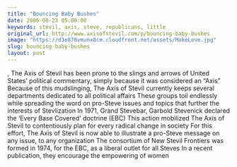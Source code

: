 ```yaml
---
title: "Bouncing Baby Bushes"
date: 2006-08-23 05:00:00
keywords: stevil, axis, steve, republicans, little
original_url: http://www.axisofstevil.com/p/bouncing-baby-bushes
image: "https://d3e878vmunx8cm.cloudfront.net/assets/MakeLove.jpg"
slug: bouncing-baby-bushes
layout: post
---
```


, The Axis of Stevil has been prone to the slings and arrows of United States’ political commentary, simply because it was considered an “Axis” Because of this mudslinging, The Axis of Stevil currently keeps several departments dedicated to all political affairs  These groups toil endlessly while spreading the word on pro-Steve issues and topics that further the interests of Stevlization In 1971, Grand Stevebar, Garbold Stevenick declared the ‘Every Base Covered&#039; doctrine (EBC) This action mobilized The Axis of Stevil to contentiously plan for every radical change in society For this effort, The Axis of Stevil is now able to illustrate a pro-Steve message on any issue, to any organization  The consortium of New Stevil Frontiers was formed in 1974, for the EBC, as a liberal outlet for all Steves In a recent publication, they encourage the empowering of women

